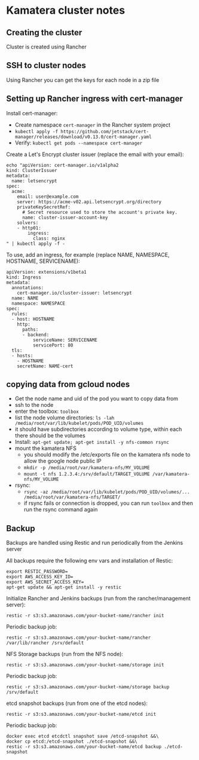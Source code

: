 # Kamatera cluster notes

## Creating the cluster

Cluster is created using Rancher

## SSH to cluster nodes

Using Rancher you can get the keys for each node in a zip file

## Setting up Rancher ingress with cert-manager

Install cert-manager:

* Create namespace `cert-manager` in the Rancher system project
* `kubectl apply -f https://github.com/jetstack/cert-manager/releases/download/v0.13.0/cert-manager.yaml`
* Verify: `kubectl get pods --namespace cert-manager`

Create a Let's Encrypt cluster issuer (replace the email with your email):

```
echo "apiVersion: cert-manager.io/v1alpha2
kind: ClusterIssuer
metadata:
  name: letsencrypt
spec:
  acme:
    email: user@example.com
    server: https://acme-v02.api.letsencrypt.org/directory
    privateKeySecretRef:
      # Secret resource used to store the account's private key.
      name: cluster-issuer-account-key
    solvers:
    - http01:
        ingress:
          class: nginx
" | kubectl apply -f -
```

To use, add an ingress, for example (replace NAME, NAMESPACE, HOSTNAME, SERVICENAME):

```
apiVersion: extensions/v1beta1
kind: Ingress
metadata:
  annotations:
    cert-manager.io/cluster-issuer: letsencrypt
  name: NAME
  namespace: NAMESPACE
spec:
  rules:
  - host: HOSTNAME
    http:
      paths:
      - backend:
          serviceName: SERVICENAME
          servicePort: 80
  tls:
  - hosts:
    - HOSTNAME
    secretName: NAME-cert
```

## copying data from gcloud nodes

* Get the node name and uid of the pod you want to copy data from
* ssh to the node
* enter the toolbox: `toolbox`
* list the node volume directories: `ls -lah /media/root/var/lib/kubelet/pods/POD_UID/volumes`
* it should have subdirectories according to volume type, within each there should be the volumes
* Install: `apt-get update; apt-get install -y nfs-common rsync`
* mount the kamatera NFS
  * you should modify the /etc/exports file on the kamatera nfs node to allow the google node public IP
  * `mkdir -p /media/root/var/kamatera-nfs/MY_VOLUME`
  * `mount -t nfs 1.2.3.4:/srv/default/TARGET_VOLUME /var/kamatera-nfs/MY_VOLUME`
* rsync:
  * `rsync -az /media/root/var/lib/kubelet/pods/POD_UID/volumes/... /media/root/var/kamatera-nfs/TARGET/`
  * if rsync fails or connection is dropped, you can run `toolbox` and then run the rsync command again


## Backup

Backups are handled using Restic and run periodically from the Jenkins server

All backups require the  following env vars and installation of Restic:

```
export RESTIC_PASSWORD=
export AWS_ACCESS_KEY_ID=
export AWS_SECRET_ACCESS_KEY=
apt-get update && apt-get install -y restic
```

Initialize Rancher and Jenkins backups (run from the rancher/management server):

```
restic -r s3:s3.amazonaws.com/your-bucket-name/rancher init
```

Periodic backup job:

```
restic -r s3:s3.amazonaws.com/your-bucket-name/rancher /var/lib/rancher /srv/default
```

NFS Storage backups (run from the NFS node):

```
restic -r s3:s3.amazonaws.com/your-bucket-name/storage init
```

Periodic backup job:

```
restic -r s3:s3.amazonaws.com/your-bucket-name/storage backup /srv/default
```

etcd snapshot backups (run from one of the etcd nodes):

```
restic -r s3:s3.amazonaws.com/your-bucket-name/etcd init
```

Periodic backup job:

```
docker exec etcd etcdctl snapshot save /etcd-snapshot &&\
docker cp etcd:/etcd-snapshot ./etcd-snapshot &&\
restic -r s3:s3.amazonaws.com/your-bucket-name/etcd backup ./etcd-snapshot
```
